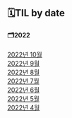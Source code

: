 ## 🗓TIL by date
  #### 🗂2022
  [2022년 10월](../2022/202209.md)<br />
  [2022년 9월](../2022/202209.md)<br />
  [2022년 8월](../2022/202208.md)<br />
  [2022년 7월](../2022/202207.md)<br />
  [2022년 6월](../2022/202206.md)<br />
  [2022년 5월](../2022/202205.md)<br />
  [2022년 4월](../2022/202204.md)<br />
 
